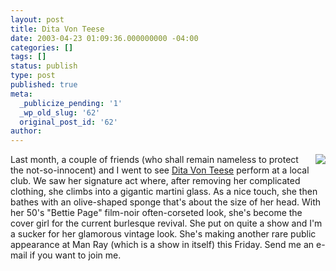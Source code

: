 ```yaml
---
layout: post
title: Dita Von Teese
date: 2003-04-23 01:09:36.000000000 -04:00
categories: []
tags: []
status: publish
type: post
published: true
meta:
  _publicize_pending: '1'
  _wp_old_slug: '62'
  original_post_id: '62'
author: 
---
```

<a href="/weblog/images/dita.jpg"><img src="/weblog/thumbnails/dita.jpg" align="right" style="margin-left:10px;" /></a>Last month, a couple of friends (who shall remain nameless to protect the not-so-innocent) and I went to see <a href="http://www.dita.net">Dita Von Teese</a> perform at a local club.  We saw her signature act where, after removing her complicated clothing, she climbs into a gigantic martini glass.  As a nice touch, she then bathes with an olive-shaped sponge that's about the size of her head.  With her 50's "Bettie Page" film-noir often-corseted look, she's become the cover girl for the current burlesque revival.  She put on quite a show and I'm a sucker for her glamorous vintage look.  She's making another rare public appearance at Man Ray (which is a show in itself) this Friday.  Send me an e-mail if you want to join me.
